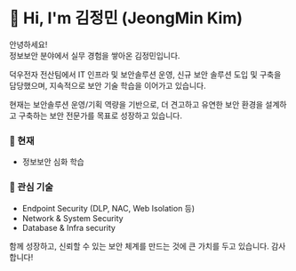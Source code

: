 # 👋 Hi, I'm 김정민 (JeongMin Kim)

안녕하세요!  
정보보안 분야에서 실무 경험을 쌓아온 김정민입니다.

덕우전자 전산팀에서 IT 인프라 및 보안솔루션 운영, 신규 보안 솔루션 도입 및 구축을 담당했으며, 지속적으로 보안 기술 학습을 이어가고 있습니다.

현재는 보안솔루션 운영/기획 역량을 기반으로, 더 견고하고 유연한 보안 환경을 설계하고 구축하는 보안 전문가를 목표로 성장하고 있습니다.

### 🌱 현재
- 정보보안 심화 학습

### 💬 관심 기술
- Endpoint Security (DLP, NAC, Web Isolation 등)
- Network & System Security
- Database & Infra security

함께 성장하고, 신뢰할 수 있는 보안 체계를 만드는 것에 큰 가치를 두고 있습니다. 감사합니다!
